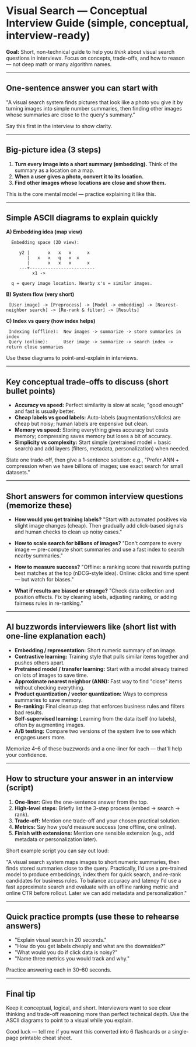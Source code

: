 # Visual Search — Conceptual Interview Guide (simple, conceptual, interview-ready)

**Goal:** Short, non-technical guide to help you *think* about visual search questions in interviews. Focus on concepts, trade-offs, and how to reason — not deep math or many algorithm names.

---

## One-sentence answer you can start with
"A visual search system finds pictures that look like a photo you give it by turning images into simple number summaries, then finding other images whose summaries are close to the query's summary."

Say this first in the interview to show clarity.

---

## Big-picture idea (3 steps)
1. **Turn every image into a short summary (embedding).** Think of the summary as a location on a map.
2. **When a user gives a photo, convert it to its location.**
3. **Find other images whose locations are close and show them.**

This is the core mental model — practice explaining it like this.

---

## Simple ASCII diagrams to explain quickly

**A) Embedding idea (map view)**

```
  Embedding space (2D view):

     y2 |       x   x   x      x
        |   x   x   q   x  x
        |       x   x   x      x
     ---+-------------------------
          x1 ->

  q = query image location. Nearby x's = similar images.
```

**B) System flow (very short)**

```
 [User image] -> [Preprocess] -> [Model -> embedding] -> [Nearest-neighbor search] -> [Re-rank & filter] -> [Results]
```

**C) Index vs query (how index helps)**

```
 Indexing (offline):  New images -> summarize -> store summaries in index
 Query (online):      User image -> summarize -> search index -> return close summaries
```

Use these diagrams to point-and-explain in interviews.

---

## Key conceptual trade-offs to discuss (short bullet points)
- **Accuracy vs speed:** Perfect similarity is slow at scale; "good enough" and fast is usually better.
- **Cheap labels vs good labels:** Auto-labels (augmentations/clicks) are cheap but noisy; human labels are expensive but clean.
- **Memory vs speed:** Storing everything gives accuracy but costs memory; compressing saves memory but loses a bit of accuracy.
- **Simplicity vs complexity:** Start simple (pretrained model + basic search) and add layers (filters, metadata, personalization) when needed.

State one trade-off, then give a 1-sentence solution: e.g., "Prefer ANN + compression when we have billions of images; use exact search for small datasets."

---

## Short answers for common interview questions (memorize these)
- **How would you get training labels?**
  "Start with automated positives via slight image changes (cheap). Then gradually add click-based signals and human checks to clean up noisy cases."

- **How to scale search for billions of images?**
  "Don't compare to every image — pre-compute short summaries and use a fast index to search nearby summaries."

- **How to measure success?**
  "Offline: a ranking score that rewards putting best matches at the top (nDCG-style idea). Online: clicks and time spent — but watch for biases."

- **What if results are biased or strange?**
  "Check data collection and position effects. Fix by cleaning labels, adjusting ranking, or adding fairness rules in re-ranking."

---

## AI buzzwords interviewers like (short list with one-line explanation each)
- **Embedding / representation:** Short numeric summary of an image.
- **Contrastive learning:** Training style that pulls similar items together and pushes others apart.
- **Pretrained model / transfer learning:** Start with a model already trained on lots of images to save time.
- **Approximate nearest neighbor (ANN):** Fast way to find "close" items without checking everything.
- **Product quantization / vector quantization:** Ways to compress summaries to save memory.
- **Re-ranking:** Final cleanup step that enforces business rules and filters bad results.
- **Self-supervised learning:** Learning from the data itself (no labels), often by augmenting images.
- **A/B testing:** Compare two versions of the system live to see which engages users more.

Memorize 4–6 of these buzzwords and a one-liner for each — that'll help your confidence.

---

## How to structure your answer in an interview (script)
1. **One-liner:** Give the one-sentence answer from the top.
2. **High-level steps:** Briefly list the 3-step process (embed → search → rank).
3. **Trade-off:** Mention one trade-off and your chosen practical solution.
4. **Metrics:** Say how you'd measure success (one offline, one online).
5. **Finish with extensions:** Mention one sensible extension (e.g., add metadata or personalization later).

Short example script you can say out loud:

"A visual search system maps images to short numeric summaries, then finds stored summaries close to the query. Practically, I'd use a pre-trained model to produce embeddings, index them for quick search, and re-rank candidates for business rules. To balance accuracy and latency I'd use a fast approximate search and evaluate with an offline ranking metric and online CTR before rollout. Later we can add metadata and personalization."

---

## Quick practice prompts (use these to rehearse answers)
- "Explain visual search in 20 seconds."
- "How do you get labels cheaply and what are the downsides?"
- "What would you do if click data is noisy?"
- "Name three metrics you would track and why."

Practice answering each in 30–60 seconds.

---

## Final tip
Keep it conceptual, logical, and short. Interviewers want to see clear thinking and trade-off reasoning more than perfect technical depth. Use the ASCII diagrams to point to a visual while you explain.

Good luck — tell me if you want this converted into 6 flashcards or a single-page printable cheat sheet.

